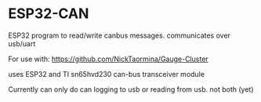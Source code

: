 # ESP32-CAN
ESP32 program to read/write canbus messages. communicates over usb/uart

For use with: https://github.com/NickTaormina/Gauge-Cluster

uses ESP32 and TI sn65hvd230 can-bus transceiver module

Currently can only do can logging to usb or reading from usb. not both (yet)
